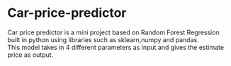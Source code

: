 # Car-price-predictor
Car price predictor is a mini project based on Random Forest Regression built in python using libraries such as sklearn,numpy and pandas.<br>
This model takes in 4 different parameters as input and gives the estimate price as output.<br>
